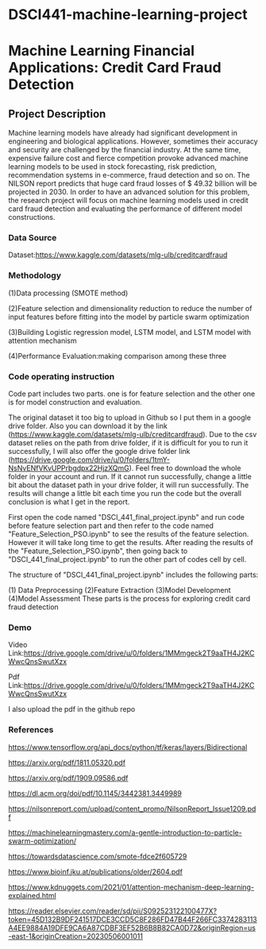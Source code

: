# DSCI441-machine-learning-project

# Machine Learning Financial Applications: Credit Card Fraud Detection

## Project Description

Machine learning models have already had significant development in engineering and biological applications. However, sometimes their accuracy and security are challenged by the financial industry. At the same time, expensive failure cost and fierce competition provoke advanced machine learning models to be used in stock forecasting, risk prediction, recommendation systems in e-commerce, fraud detection and so on. The NILSON report predicts that huge card fraud losses of $ 49.32 billion will be projected in 2030. In order to have an advanced solution for this problem, the research project will focus on machine learning models used in credit card fraud detection and evaluating the performance of different model constructions. 

### Data Source
Dataset:https://www.kaggle.com/datasets/mlg-ulb/creditcardfraud

###  Methodology
(1)Data processing (SMOTE method)

(2)Feature selection and dimensionality reduction to reduce the number of input features before fitting into the model by particle swarm optimization

(3)Building Logistic regression model, LSTM model, and LSTM model with attention mechanism 

(4)Performance Evaluation:making comparison among these three

### Code operating instruction
Code part includes two parts. one is for feature selection and the other one is for model construction and evaluation.

The original dataset it too big to upload in Github so I put them in a google drive folder. Also you can download it by the link (https://www.kaggle.com/datasets/mlg-ulb/creditcardfraud). Due to the csv dataset relies on the path from drive folder, if it is difficult for you to run it successfully, I will also offer the google drive folder link (https://drive.google.com/drive/u/0/folders/1tmY-NsNvENfVKvUPPrbgdpx22HjzXQmG). Feel free to download the whole folder in your account and run. If it cannot run successfully, change a little bit about the dataset path in your drive folder, it will run successfully. The results will change a little bit each time you run the code but the overall conclusion is what I get in the report.

First open the code named "DSCI_441_final_project.ipynb" and run code before feature selection part and then refer to the code named "Feature_Selection_PSO.ipynb" to see the results of the feature selection. However it will take long time to get the results. After reading the results of the "Feature_Selection_PSO.ipynb", then going back to "DSCI_441_final_project.ipynb" to run the other part of codes cell by cell.

The structure of "DSCI_441_final_project.ipynb" includes the following parts:

(1) Data Preprocessing (2)Feature Extraction (3)Model Development (4)Model Assessment
These parts is the process for exploring credit card fraud detection

### Demo 

Video Link:https://drive.google.com/drive/u/0/folders/1MMmgeck2T9aaTH4J2KCWwcQnsSwutXzx

Pdf Link:https://drive.google.com/drive/u/0/folders/1MMmgeck2T9aaTH4J2KCWwcQnsSwutXzx

I also upload the pdf in the github repo


### References
https://www.tensorflow.org/api_docs/python/tf/keras/layers/Bidirectional

https://arxiv.org/pdf/1811.05320.pdf

https://arxiv.org/pdf/1909.09586.pdf

https://dl.acm.org/doi/pdf/10.1145/3442381.3449989

https://nilsonreport.com/upload/content_promo/NilsonReport_Issue1209.pdf

https://machinelearningmastery.com/a-gentle-introduction-to-particle-swarm-optimization/

https://towardsdatascience.com/smote-fdce2f605729

https://www.bioinf.jku.at/publications/older/2604.pdf

https://www.kdnuggets.com/2021/01/attention-mechanism-deep-learning-explained.html

https://reader.elsevier.com/reader/sd/pii/S092523122100477X?token=45D132B9DF241517DCE3CCD5C8F286FD47B44F266FC3374283113A4EE9884A19DFE9CA6A87CDBF3EF52B6B8B82CA0D72&originRegion=us-east-1&originCreation=20230506001011



